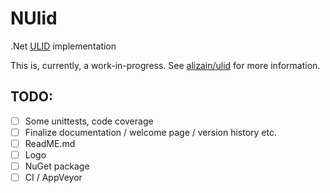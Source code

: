 # NUlid
.Net [ULID](https://github.com/alizain/ulid/blob/master/README.md) implementation

This is, currently, a work-in-progress. See [alizain/ulid](https://github.com/alizain/ulid) for more information.

## TODO:

- [ ] Some unittests, code coverage
- [ ] Finalize documentation / welcome page / version history etc.
- [ ] ReadME.md
- [ ] Logo
- [ ] NuGet package
- [ ] CI / AppVeyor
